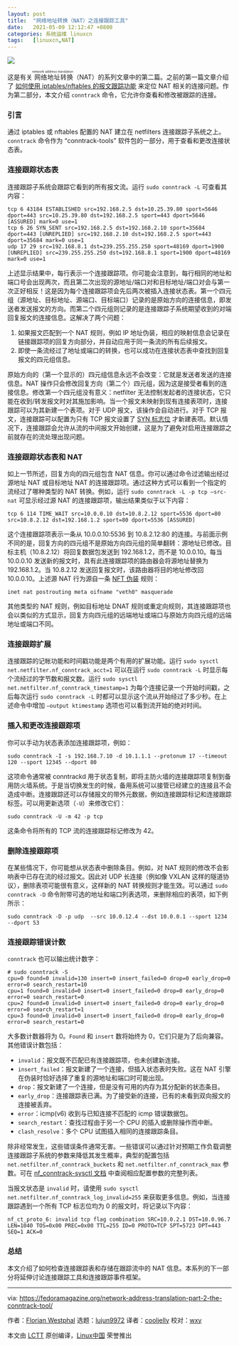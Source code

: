 ```yaml
---
layout: post
title:	"网络地址转换（NAT）之连接跟踪工具"
date:	2021-05-09 12:12:47 +0800 
categories:	系统运维 linuxcn 
tags:	[linuxcn,NAT]
---
```



![](/Asserts/Images//attachment/album/202105/09/120958wwocez99o2nofw8s.jpg)


这是有关<ruby> 网络地址转换 <rt>  network address translation </rt></ruby>（NAT）的系列文章中的第二篇。之前的第一篇文章介绍了 [如何使用 iptables/nftables 的报文跟踪功能](/article-13364-1.html) 来定位 NAT 相关的连接问题。作为第二部分，本文介绍 `conntrack` 命令，它允许你查看和修改被跟踪的连接。


### 引言


通过 iptables 或 nftables 配置的 NAT 建立在 netfilters 连接跟踪子系统之上。`conntrack` 命令作为 “conntrack-tools” 软件包的一部分，用于查看和更改连接状态表。


### 连接跟踪状态表


连接跟踪子系统会跟踪它看到的所有报文流。运行 `sudo conntrack -L` 可查看其内容：



```
tcp 6 43184 ESTABLISHED src=192.168.2.5 dst=10.25.39.80 sport=5646 dport=443 src=10.25.39.80 dst=192.168.2.5 sport=443 dport=5646 [ASSURED] mark=0 use=1
tcp 6 26 SYN_SENT src=192.168.2.5 dst=192.168.2.10 sport=35684 dport=443 [UNREPLIED] src=192.168.2.10 dst=192.168.2.5 sport=443 dport=35684 mark=0 use=1
udp 17 29 src=192.168.8.1 dst=239.255.255.250 sport=48169 dport=1900 [UNREPLIED] src=239.255.255.250 dst=192.168.8.1 sport=1900 dport=48169 mark=0 use=1

```

上述显示结果中，每行表示一个连接跟踪项。你可能会注意到，每行相同的地址和端口号会出现两次，而且第二次出现的源地址/端口对和目标地址/端口对会与第一次正好相反！这是因为每个连接跟踪项会先后两次被插入连接状态表。第一个四元组（源地址、目标地址、源端口、目标端口）记录的是原始方向的连接信息，即发送者发送报文的方向。而第二个四元组则记录的是连接跟踪子系统期望收到的对端回复报文的连接信息。这解决了两个问题：


1. 如果报文匹配到一个 NAT 规则，例如 IP 地址伪装，相应的映射信息会记录在链接跟踪项的回复方向部分，并自动应用于同一条流的所有后续报文。
2. 即使一条流经过了地址或端口的转换，也可以成功在连接状态表中查找到回复报文的四元组信息。


原始方向的（第一个显示的）四元组信息永远不会改变：它就是发送者发送的连接信息。NAT 操作只会修改回复方向（第二个）四元组，因为这是接受者看到的连接信息。修改第一个四元组没有意义：netfilter 无法控制发起者的连接状态，它只能在收到/转发报文时对其施加影响。当一个报文未映射到现有连接表项时，连接跟踪可以为其新建一个表项。对于 UDP 报文，该操作会自动进行。对于 TCP 报文，连接跟踪可以配置为只有 TCP 报文设置了 [SYN 标志位](https://en.wikipedia.org/wiki/Transmission_Control_Protocol#TCP_segment_structure) 才新建表项。默认情况下，连接跟踪会允许从流的中间报文开始创建，这是为了避免对启用连接跟踪之前就存在的流处理出现问题。


### 连接跟踪状态表和 NAT


如上一节所述，回复方向的四元组包含 NAT 信息。你可以通过命令过滤输出经过源地址 NAT 或目标地址 NAT 的连接跟踪项。通过这种方式可以看到一个指定的流经过了哪种类型的 NAT 转换。例如，运行 `sudo conntrack -L -p tcp –src-nat` 可显示经过源 NAT 的连接跟踪项，输出结果类似于以下内容：



```
tcp 6 114 TIME_WAIT src=10.0.0.10 dst=10.8.2.12 sport=5536 dport=80 src=10.8.2.12 dst=192.168.1.2 sport=80 dport=5536 [ASSURED]

```

这个连接跟踪项表示一条从 10.0.0.10:5536 到 10.8.2.12:80 的连接。与前面示例不同的是，回复方向的四元组不是原始方向四元组的简单翻转：源地址已修改。目标主机（10.8.2.12）将回复数据包发送到 192.168.1.2，而不是 10.0.0.10。每当 10.0.0.10 发送新的报文时，具有此连接跟踪项的路由器会将源地址替换为 192.168.1.2。当 10.8.2.12 发送回复报文时，该路由器将目的地址修改回 10.0.0.10。上述源 NAT 行为源自一条 [NFT 伪装](https://wiki.nftables.org/wiki-nftables/index.php/Performing_Network_Address_Translation_(NAT)#Masquerading) 规则：



```
inet nat postrouting meta oifname "veth0" masquerade

```

其他类型的 NAT 规则，例如目标地址 DNAT 规则或重定向规则，其连接跟踪项也会以类似的方式显示，回复方向四元组的远端地址或端口与原始方向四元组的远端地址或端口不同。


### 连接跟踪扩展


连接跟踪的记帐功能和时间戳功能是两个有用的扩展功能。运行 `sudo sysctl net.netfilter.nf_conntrack_acct=1` 可以在运行 `sudo conntrack -L` 时显示每个流经过的字节数和报文数。运行 `sudo sysctl net.netfilter.nf_conntrack_timestamp=1` 为每个连接记录一个开始时间戳，之后每次运行 `sudo conntrack -L` 时都可以显示这个流从开始经过了多少秒。在上述命令中增加 `–output ktimestamp` 选项也可以看到流开始的绝对时间。


### 插入和更改连接跟踪项


你可以手动为状态表添加连接跟踪项，例如：



```
sudo conntrack -I -s 192.168.7.10 -d 10.1.1.1 --protonum 17 --timeout 120 --sport 12345 --dport 80

```

这项命令通常被 conntrackd 用于状态复制，即将主防火墙的连接跟踪项复制到备用防火墙系统。于是当切换发生的时候，备用系统可以接管已经建立的连接且不会造成中断。连接跟踪还可以存储报文的带外元数据，例如连接跟踪标记和连接跟踪标签。可以用更新选项（`-U`）来修改它们：



```
sudo conntrack -U -m 42 -p tcp

```

这条命令将所有的 TCP 流的连接跟踪标记修改为 42。


### 删除连接跟踪项


在某些情况下，你可能想从状态表中删除条目。例如，对 NAT 规则的修改不会影响表中已存在流的经过报文。因此对 UDP 长连接（例如像 VXLAN 这样的隧道协议），删除表项可能很有意义，这样新的 NAT 转换规则才能生效。可以通过 `sudo conntrack -D` 命令附带可选的地址和端口列表选项，来删除相应的表项，如下例所示：



```
sudo conntrack -D -p udp  --src 10.0.12.4 --dst 10.0.0.1 --sport 1234 --dport 53

```

### 连接跟踪错误计数


`conntrack` 也可以输出统计数字：



```
# sudo conntrack -S
cpu=0 found=0 invalid=130 insert=0 insert_failed=0 drop=0 early_drop=0 error=0 search_restart=10
cpu=1 found=0 invalid=0 insert=0 insert_failed=0 drop=0 early_drop=0 error=0 search_restart=0
cpu=2 found=0 invalid=0 insert=0 insert_failed=0 drop=0 early_drop=0 error=0 search_restart=1
cpu=3 found=0 invalid=0 insert=0 insert_failed=0 drop=0 early_drop=0 error=0 search_restart=0

```

大多数计数器将为 0。`Found` 和 `insert` 数将始终为 0，它们只是为了后向兼容。其他错误计数包括：


* `invalid`：报文既不匹配已有连接跟踪项，也未创建新连接。
* `insert_failed`：报文新建了一个连接，但插入状态表时失败。这在 NAT 引擎在伪装时恰好选择了重复的源地址和端口时可能出现。
* `drop`：报文新建了一个连接，但是没有可用的内存为其分配新的状态条目。
* `early_drop`：连接跟踪表已满。为了接受新的连接，已有的未看到双向报文的连接被丢弃。
* `error`：icmp(v6) 收到与已知连接不匹配的 icmp 错误数据包。
* `search_restart`：查找过程由于另一个 CPU 的插入或删除操作而中断。
* `clash_resolve`：多个 CPU 试图插入相同的连接跟踪条目。


除非经常发生，这些错误条件通常无害。一些错误可以通过针对预期工作负载调整连接跟踪子系统的参数来降低其发生概率，典型的配置包括 `net.netfilter.nf_conntrack_buckets` 和 `net.netfilter.nf_conntrack_max` 参数。可在 [nf\_conntrack-sysctl 文档](https://git.kernel.org/pub/scm/linux/kernel/git/torvalds/linux.git/tree/Documentation/networking/nf_conntrack-sysctl.rst) 中查阅相应配置参数的完整列表。


当报文状态是 `invalid` 时，请使用 `sudo sysctl net.netfilter.nf_conntrack_log_invalid=255` 来获取更多信息。例如，当连接跟踪遇到一个所有 TCP 标志位均为 0 的报文时，将记录以下内容：



```
nf_ct_proto_6: invalid tcp flag combination SRC=10.0.2.1 DST=10.0.96.7 LEN=1040 TOS=0x00 PREC=0x00 TTL=255 ID=0 PROTO=TCP SPT=5723 DPT=443 SEQ=1 ACK=0

```

### 总结


本文介绍了如何检查连接跟踪表和存储在跟踪流中的 NAT 信息。本系列的下一部分将延伸讨论连接跟踪工具和连接跟踪事件框架。




---


via: <https://fedoramagazine.org/network-address-translation-part-2-the-conntrack-tool/>


作者：[Florian Westphal](https://fedoramagazine.org/author/strlen/) 选题：[lujun9972](https://github.com/lujun9972) 译者：[cooljelly](https://github.com/cooljelly) 校对：[wxy](https://github.com/wxy)


本文由 [LCTT](https://github.com/LCTT/TranslateProject) 原创编译，[Linux中国](https://linux.cn/) 荣誉推出
